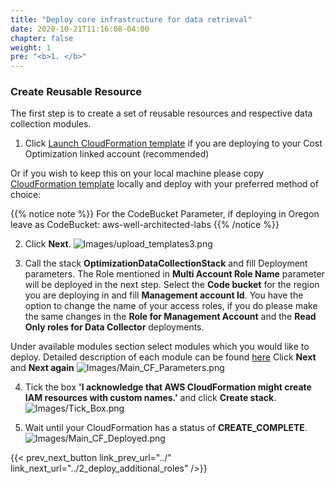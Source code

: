 ```yaml
---
title: "Deploy core infrastructure for data retrieval"
date: 2020-10-21T11:16:08-04:00
chapter: false
weight: 1
pre: "<b>1. </b>"
---
```


### Create Reusable Resource

The first step is to create a set of reusable resources and respective data collection modules. 


1.  Click [Launch CloudFormation template](https://console.aws.amazon.com/cloudformation/home#/stacks/new?&templateURL=https://aws-well-architected-labs.s3-us-west-2.amazonaws.com/Cost/Labs/300_Optimization_Data_Collection/Optimization_Data_Collector.yaml) if you are deploying to your Cost Optimization linked account (recommended)

Or if you wish to keep this on your local machine please copy [CloudFormation template](https://aws-well-architected-labs.s3-us-west-2.amazonaws.com/Cost/Labs/300_Optimization_Data_Collection/Optimization_Data_Collector.yaml) locally and deploy with your preferred method of choice:

{{% notice note %}}
For the CodeBucket Parameter, if deploying in Oregon leave as CodeBucket: aws-well-architected-labs
{{% /notice %}}

2. Click **Next**.
![Images/upload_templates3.png](/Cost/300_Optimization_Data_Collection/Images/upload_templates3.png)

3. Call the stack **OptimizationDataCollectionStack** and fill Deployment parameters. The Role mentioned in **Multi Account Role Name** parameter will be deployed in the next step.
 Select the **Code bucket** for the region you are deploying in and fill **Management account Id**. You have the option to change the name of your access roles, if you do please make the same changes in the **Role for Management Account** and the  **Read Only roles for Data Collector** deployments.
 
 Under available modules section select modules which you would like to deploy. Detailed description of each module can be found [here](../3_data_collection_modules)
 Click **Next** and **Next again**
![Images/Main_CF_Parameters.png](/Cost/300_Optimization_Data_Collection/Images/Main_CF_Parameters.png)

4. Tick the box **'I acknowledge that AWS CloudFormation might create IAM resources with custom names.'** and click **Create stack**.
![Images/Tick_Box.png](/Cost/300_Optimization_Data_Collection/Images/Tick_Box.png)

5. Wait until your CloudFormation has a status of **CREATE_COMPLETE**.
![Images/Main_CF_Deployed.png](/Cost/300_Optimization_Data_Collection/Images/Main_CF_Deployed.png)

{{< prev_next_button link_prev_url="../" link_next_url="../2_deploy_additional_roles" />}}